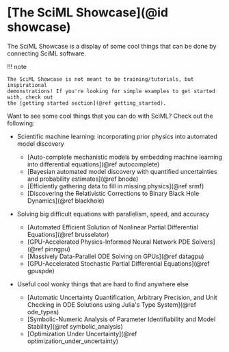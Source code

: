 # [The SciML Showcase](@id showcase)

The SciML Showcase is a display of some cool things that can be done by connecting SciML software.

!!! note
    
    The SciML Showcase is not meant to be training/tutorials, but inspirational
    demonstrations! If you're looking for simple examples to get started with, check out
    the [getting started section](@ref getting_started).

Want to see some cool things that you can do with SciML? Check out the following:

  - Scientific machine learning: incorporating prior physics into automated model discovery
    
      + [Auto-complete mechanistic models by embedding machine learning into differential equations](@ref autocomplete)
      + [Bayesian automated model discovery with quantified uncertainties and probability estimates](@ref bnode)
      + [Efficiently gathering data to fill in missing physics](@ref srmf)
      + [Discovering the Relativistic Corrections to Binary Black Hole Dynamics](@ref blackhole)

  - Solving big difficult equations with parallelism, speed, and accuracy
    
      + [Automated Efficient Solution of Nonlinear Partial Differential Equations](@ref brusselator)
      + [GPU-Accelerated Physics-Informed Neural Network PDE Solvers](@ref pinngpu)
      + [Massively Data-Parallel ODE Solving on GPUs](@ref datagpu)
      + [GPU-Accelerated Stochastic Partial Differential Equations](@ref gpuspde)
  - Useful cool wonky things that are hard to find anywhere else
    
      + [Automatic Uncertainty Quantification, Arbitrary Precision, and Unit Checking in ODE Solutions using Julia's Type System](@ref ode_types)
      + [Symbolic-Numeric Analysis of Parameter Identifiability and Model Stability](@ref symbolic_analysis)
      + [Optimization Under Uncertainty](@ref optimization_under_uncertainty)
